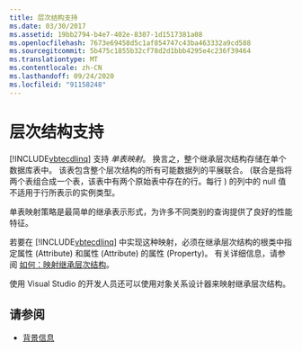 ```yaml
---
title: 层次结构支持
ms.date: 03/30/2017
ms.assetid: 19bb2794-b4e7-402e-8307-1d1517381a08
ms.openlocfilehash: 7673e69458d5c1af854747c43ba463332a9cd588
ms.sourcegitcommit: 5b475c1855b32cf78d2d1bbb4295e4c236f39464
ms.translationtype: MT
ms.contentlocale: zh-CN
ms.lasthandoff: 09/24/2020
ms.locfileid: "91158248"
---
```

# <a name="inheritance-support"></a>层次结构支持

[!INCLUDE[vbtecdlinq](../../../../../../includes/vbtecdlinq-md.md)] 支持 *单表映射*。 换言之，整个继承层次结构存储在单个数据库表中。 该表包含整个层次结构的所有可能数据列的平展联合。  (联合是指将两个表组合成一个表，该表中有两个原始表中存在的行。每行 ) 的列中的 null 值不适用于行所表示的实例类型。  
  
 单表映射策略是最简单的继承表示形式，为许多不同类别的查询提供了良好的性能特征。  
  
 若要在 [!INCLUDE[vbtecdlinq](../../../../../../includes/vbtecdlinq-md.md)] 中实现这种映射，必须在继承层次结构的根类中指定属性 (Attribute) 和属性 (Attribute) 的属性 (Property)。 有关详细信息，请参阅 [如何：映射继承层次结构](how-to-map-inheritance-hierarchies.md)。  
  
 使用 Visual Studio 的开发人员还可以使用对象关系设计器来映射继承层次结构。  
  
## <a name="see-also"></a>请参阅

- [背景信息](background-information.md)
